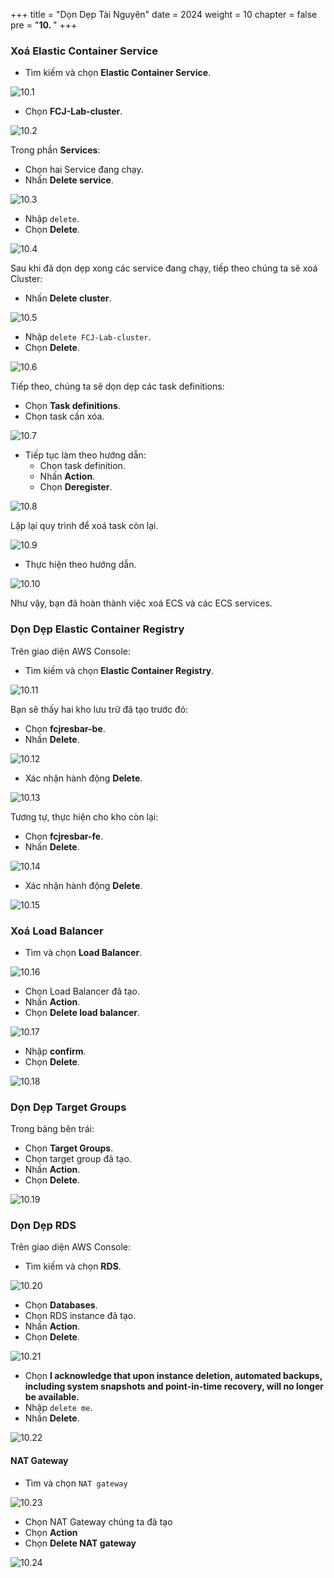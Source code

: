 +++
title = "Dọn Dẹp Tài Nguyên"
date = 2024
weight = 10
chapter = false
pre = "<b>10. </b>"
+++

### Xoá Elastic Container Service

- Tìm kiếm và chọn **Elastic Container Service**.

![10.1](/images/10-clean-up/10.1.png)

- Chọn **FCJ-Lab-cluster**.

![10.2](/images/10-clean-up/10.2.png)

Trong phần **Services**:

- Chọn hai Service đang chạy.
- Nhấn **Delete service**.

![10.3](/images/10-clean-up/10.3.png)

- Nhập `delete`.
- Chọn **Delete**.

![10.4](/images/10-clean-up/10.4.png)

Sau khi đã dọn dẹp xong các service đang chạy, tiếp theo chúng ta sẽ xoá Cluster:

- Nhấn **Delete cluster**.

![10.5](/images/10-clean-up/10.5.png)

- Nhập `delete FCJ-Lab-cluster`.
- Chọn **Delete**.

![10.6](/images/10-clean-up/10.6.png)

Tiếp theo, chúng ta sẽ dọn dẹp các task definitions:

- Chọn **Task definitions**.
- Chọn task cần xóa.

![10.7](/images/10-clean-up/10.7.png)

- Tiếp tục làm theo hướng dẫn:
  - Chọn task definition.
  - Nhấn **Action**.
  - Chọn **Deregister**.

![10.8](/images/10-clean-up/10.8.png)

Lặp lại quy trình để xoá task còn lại.

![10.9](/images/10-clean-up/10.9.png)

- Thực hiện theo hướng dẫn.

![10.10](/images/10-clean-up/10.10.png)

Như vậy, bạn đã hoàn thành việc xoá ECS và các ECS services.

### Dọn Dẹp Elastic Container Registry

Trên giao diện AWS Console:

- Tìm kiếm và chọn **Elastic Container Registry**.

![10.11](/images/10-clean-up/10.11.png)

Bạn sẽ thấy hai kho lưu trữ đã tạo trước đó:

- Chọn **fcjresbar-be**.
- Nhấn **Delete**.

![10.12](/images/10-clean-up/10.12.png)

- Xác nhận hành động **Delete**.

![10.13](/images/10-clean-up/10.13.png)

Tương tự, thực hiện cho kho còn lại:

- Chọn **fcjresbar-fe**.
- Nhấn **Delete**.

![10.14](/images/10-clean-up/10.14.png)

- Xác nhận hành động **Delete**.

![10.15](/images/10-clean-up/10.15.png)

### Xoá Load Balancer

- Tìm và chọn **Load Balancer**.

![10.16](/images/10-clean-up/10.16.png)

- Chọn Load Balancer đã tạo.
- Nhấn **Action**.
- Chọn **Delete load balancer**.

![10.17](/images/10-clean-up/10.17.png)

- Nhập **confirm**.
- Chọn **Delete**.

![10.18](/images/10-clean-up/10.18.png)

### Dọn Dẹp Target Groups

Trong bảng bên trái:

- Chọn **Target Groups**.
- Chọn target group đã tạo.
- Nhấn **Action**.
- Chọn **Delete**.

![10.19](/images/10-clean-up/10.19.png)

### Dọn Dẹp RDS

Trên giao diện AWS Console:

- Tìm kiếm và chọn **RDS**.

![10.20](/images/10-clean-up/10.20.png)

- Chọn **Databases**.
- Chọn RDS instance đã tạo.
- Nhấn **Action**.
- Chọn **Delete**.

![10.21](/images/10-clean-up/10.21.png)

- Chọn **I acknowledge that upon instance deletion, automated backups, including system snapshots and point-in-time recovery, will no longer be available.**
- Nhập `delete me`.
- Nhấn **Delete**.

![10.22](/images/10-clean-up/10.22.png)

#### NAT Gateway

- Tìm và chọn `NAT gateway`

![10.23](/images/10-clean-up/10.23.png)

- Chọn NAT Gateway chúng ta đã tạo
- Chọn **Action**
- Chọn **Delete NAT gateway**

![10.24](/images/10-clean-up/10.24.png)
